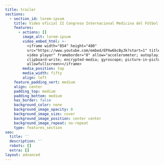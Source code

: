 ```yaml
---
title: trailer
sections:
  - section_id: lorem-ipsum
    title: Video oficial II Congreso Internacional Medicina del Fútbol
    features:
      - actions: []
        image_alt: lorem-ipsum
        video_embed_html: >-
          <iframe width="854" height="480"
          src="https://www.youtube.com/embed/EPXw6bcByJk?start=1" title="YouTube
          video player" frameborder="0" allow="accelerometer; autoplay;
          clipboard-write; encrypted-media; gyroscope; picture-in-picture"
          allowfullscreen></iframe>
        media_position: top
        media_width: fifty
        align: left
    feature_padding_vert: medium
    align: center
    padding_top: medium
    padding_bottom: medium
    has_border: false
    background_color: none
    background_image_opacity: 0
    background_image_size: cover
    background_image_position: center center
    background_image_repeat: no-repeat
    type: features_section
seo:
  title: ''
  description: ''
  robots: []
  extra: []
layout: advanced
---
```

